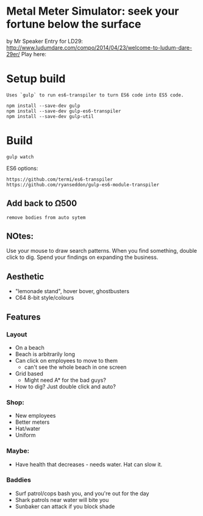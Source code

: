 # Metal Meter Simulator: seek your fortune below the surface

by Mr Speaker
Entry for LD29: http://www.ludumdare.com/compo/2014/04/23/welcome-to-ludum-dare-29er/
Play here:

# Setup build

	Uses `gulp` to run es6-transpiler to turn ES6 code into ES5 code.

	npm install --save-dev gulp
	npm install --save-dev gulp-es6-transpiler
	npm install --save-dev gulp-util

# Build

	gulp watch

ES6 options:

	https://github.com/termi/es6-transpiler
	https://github.com/ryanseddon/gulp-es6-module-transpiler


## Add back to Ω500

	remove bodies from auto sytem


## NOtes:

Use your mouse to draw search patterns. When you find something, double click to dig.
Spend your findings on expanding the business.

## Aesthetic

* "lemonade stand", hover bover, ghostbusters
* C64 8-bit style/colours

## Features

### Layout

* On a beach
* Beach is arbitrarily long
* Can click on employees to move to them
  - can't see the whole beach in one screen
* Grid based
  - Might need A* for the bad guys?
* How to dig? Just double click and auto?

### Shop:

* New employees
* Better meters
* Hat/water
* Uniform

### Maybe:

* Have health that decreases - needs water. Hat can slow it.


### Baddies

* Surf patrol/cops bash you, and you're out for the day
* Shark patrols near water will bite you
* Sunbaker can attack if you block shade
































